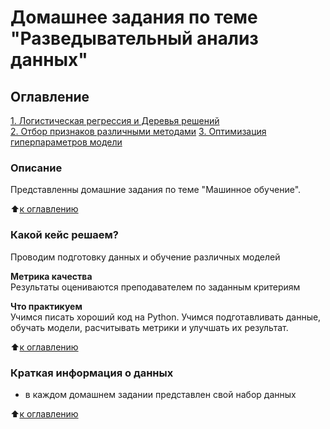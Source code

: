 # Домашнее задания по теме "Разведывательный анализ данных"

## Оглавление  
[1. Логистическая регрессия и Деревья решений](https://github.com/OlesyaNori/sf_datasciense/blob/main/Homework%20ML/ML3.ipynb)  
[2. Отбор признаков различными методами](https://github.com/OlesyaNori/sf_datasciense/blob/main/Homework%20ML/ML6.ipynb) 
[3. Оптимизация гиперпараметров модели](https://github.com/OlesyaNori/sf_datasciense/blob/main/Homework%20ML/ML7.ipynb)  

### Описание    
Представленны домашние задания по теме "Машинное обучение". 

:arrow_up:[к оглавлению](#Оглавление)


### Какой кейс решаем?    
Проводим подготовку данных и обучение различных моделей

**Метрика качества**     
Результаты оцениваются преподавателем по заданным критериям

**Что практикуем**     
Учимся писать хороший код на Python.
Учимся подготавливать данные, обучать модели, расчитывать метрики и улучшать их результат.

:arrow_up:[к оглавлению](#Оглавление)

### Краткая информация о данных

- в каждом домашнем задании представлен свой набор данных

:arrow_up:[к оглавлению](#Оглавление)




